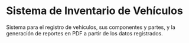 # Sistema de Inventario de Vehículos

Sistema para el registro de vehículos, sus componentes y partes, y la generación de reportes en PDF a partir de los datos registrados.